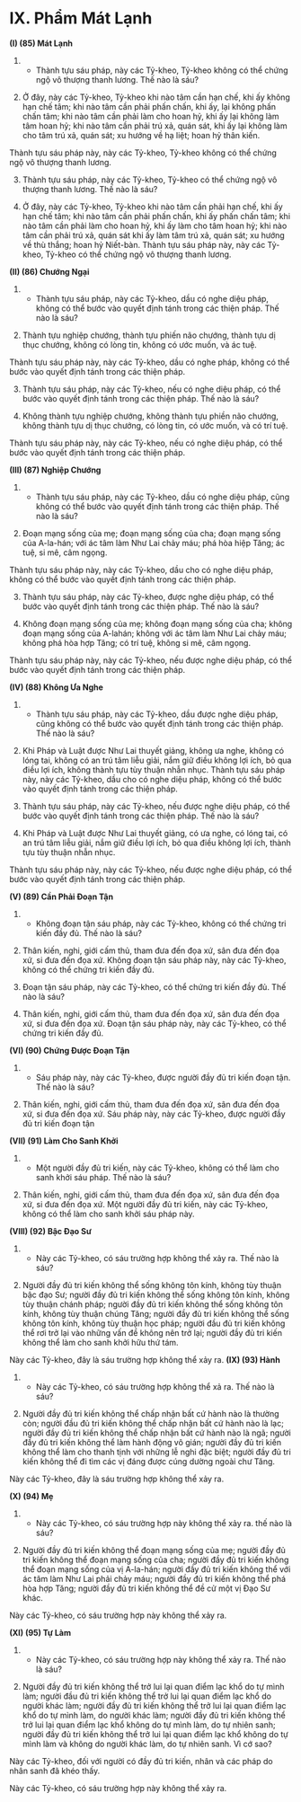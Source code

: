 # IX. Phẩm Mát Lạnh

**(I) (85) Mát Lạnh**

<!--pg-->
1. - Thành tựu sáu pháp, này các Tỷ-kheo, Tỷ-kheo không có thể chứng ngộ vô thượng thanh lương.
Thế nào là sáu?

<!--pg-->
2. Ở đây, này các Tỷ-kheo, Tỷ-kheo khi nào tâm cần hạn chế, khi ấy không hạn chế tâm; khi nào tâm
cần phải phấn chấn, khi ấy, lại không phấn chấn tâm; khi nào tâm cần phải làm cho hoan hỷ, khi ấy lại
không làm tâm hoan hỷ; khi nào tâm cần phải trú xả, quán sát, khi ấy lại không làm cho tâm trú xả, quán
sát; xu hướng về hạ liệt; hoan hỷ thân kiến.

Thành tựu sáu pháp này, này các Tỷ-kheo, Tỷ-kheo không có thể chứng ngộ vô thượng thanh lương.

<!--pg-->
3. Thành tựu sáu pháp, này các Tỷ-kheo, Tỷ-kheo có thể chứng ngộ vô thượng thanh lương. Thế nào là
sáu?

<!--pg-->
4. Ở đây, này các Tỷ-kheo, Tỷ-kheo khi nào tâm cần phải hạn chế, khi ấy hạn chế tâm; khi nào tâm cần
phải phấn chấn, khi ấy phấn chấn tâm; khi nào tâm cần phải làm cho hoan hỷ, khi ấy làm cho tâm hoan
hỷ; khi nào tâm cần phải trú xả, quán sát khi ấy làm tâm trú xả, quán sát; xu hướng về thù thắng; hoan
hỷ Niết-bàn.
Thành tựu sáu pháp này, này các Tỷ-kheo, Tỷ-kheo có thể chứng ngộ vô thượng thanh lương.

**(II) (86) Chướng Ngại**

<!--pg-->
1. - Thành tựu sáu pháp, này các Tỷ-kheo, dầu có nghe diệu pháp, không có thể bước vào quyết định
tánh trong các thiện pháp. Thế nào là sáu?

<!--pg-->
2. Thành tựu nghiệp chướng, thành tựu phiến não chướng, thành tựu dị thục chướng, không có lòng tin,
không có ước muốn, và ác tuệ.

Thành tựu sáu pháp này, này các Tỷ-kheo, dầu có nghe pháp, không có thể bước vào quyết định tánh
trong các thiện pháp.

<!--pg-->
3. Thành tựu sáu pháp, này các Tỷ-kheo, nếu có nghe diệu pháp, có thể bước vào quyết định tánh trong
các thiện pháp. Thế nào là sáu?

<!--pg-->
4. Không thành tựu nghiệp chướng, không thành tựu phiền não chướng, không thành tựu dị thục
chướng, có lòng tin, có ước muốn, và có trí tuệ.

Thành tựu sáu pháp này, này các Tỷ-kheo, nếu có nghe diệu pháp, có thể bước vào quyết định tánh trong
các thiện pháp.

**(III) (87) Nghiệp Chướng**

<!--pg-->
1. - Thành tựu sáu pháp, này các Tỷ-kheo, dầu có nghe diệu pháp, cũng không có thể bước vào quyết
định tánh trong các thiện pháp. Thế nào là sáu?

<!--pg-->
2. Ðoạn mạng sống của mẹ; đoạn mạng sống của cha; đoạn mạng sống của A-la-hán; với ác tâm làm
Như Lai chảy máu; phá hòa hiệp Tăng; ác tuệ, si mê, câm ngọng.

Thành tựu sáu pháp này, này các Tỷ-kheo, dầu cho có nghe diệu pháp, không có thể bước vào quyết
định tánh trong các thiện pháp.

<!--pg-->
3. Thành tựu sáu pháp, này các Tỷ-kheo, được nghe diệu pháp, có thể bước vào quyết định tánh trong
các thiện pháp. Thế nào là sáu?

<!--pg-->
4. Không đoạn mạng sống của mẹ; không đoạn mạng sống của cha; không đoạn mạng sống của A-lahán; không với ác tâm làm Như Lai chảy máu; không phá hòa hợp Tăng; có trí tuệ, không si mê, câm
ngọng.

Thành tựu sáu pháp này, này các Tỷ-kheo, nếu được nghe diệu pháp, có thể bước vào quyết định tánh
trong các thiện pháp.

**(IV) (88) Không Ưa Nghe**

<!--pg-->
1. - Thành tựu sáu pháp, này các Tỷ-kheo, dầu được nghe diệu pháp, cũng không có thể bước vào quyết
định tánh trong các thiện pháp. Thế nào là sáu?

<!--pg-->
2. Khi Pháp và Luật được Như Lai thuyết giảng, không ưa nghe, không có lóng tai, không có an trú tâm
liễu giải, nắm giữ điều không lợi ích, bỏ qua điều lợi ích, không thành tựu tùy thuận nhẫn nhục.
Thành tựu sáu pháp này, này các Tỷ-kheo, dầu cho có nghe diệu pháp, không có thể bước vào quyết
định tánh trong các thiện pháp.

<!--pg-->
3. Thành tựu sáu pháp, này các Tỷ-kheo, nếu được nghe diệu pháp, có thể bước vào quyết định tánh
trong các thiện pháp. Thế nào là sáu?

<!--pg-->
4. Khi Pháp và Luật được Như Lai thuyết giảng, có ưa nghe, có lóng tai, có an trú tâm liễu giải, nắm giữ
điều lợi ích, bỏ qua điều không lợi ích, thành tựu tùy thuận nhẫn nhục.

Thành tựu sáu pháp này, này các Tỷ-kheo, nếu được nghe diệu pháp, có thể bước vào quyết định tánh
trong các thiện pháp.

**(V) (89) Cần Phải Ðoạn Tận**

<!--pg-->
1. - Không đoạn tận sáu pháp, này các Tỷ-kheo, không có thể chứng tri kiến đầy đủ. Thế nào là sáu?

<!--pg-->
2. Thân kiến, nghi, giới cấm thủ, tham đưa đến đọa xứ, sân đưa đến đọa xứ, si đưa đến đọa xứ. Không
đoạn tận sáu pháp này, này các Tỷ-kheo, không có thể chứng tri kiến đầy đủ.

<!--pg-->
3. Ðoạn tận sáu pháp, này các Tỷ-kheo, có thể chứng tri kiến đầy đủ. Thế nào là sáu?

<!--pg-->
4. Thân kiến, nghi, giới cấm thủ, tham đưa đến đọa xứ, sân đưa đến đọa xứ, si đưa đến đọa xứ. Ðoạn tận
sáu pháp này, này các Tỷ-kheo, có thể chứng tri kiến đầy đủ.

**(VI) (90) Chứng Ðược Ðoạn Tận**

<!--pg-->
1. - Sáu pháp này, này các Tỷ-kheo, được người đầy đủ tri kiến đoạn tận. Thế nào là sáu?

<!--pg-->
2. Thân kiến, nghi, giới cấm thủ, tham đưa đến đọa xứ, sân đưa đến đọa xứ, si đưa đến đọa xứ. Sáu pháp
này, này các Tỷ-kheo, được người đầy đủ tri kiến đoạn tận

**(VII) (91) Làm Cho Sanh Khởi**

<!--pg-->
1. - Một người đầy đủ tri kiến, này các Tỷ-kheo, không có thể làm cho sanh khởi sáu pháp. Thế nào là
sáu?

<!--pg-->
2. Thân kiến, nghi, giới cấm thủ, tham đưa đến đọa xứ, sân đưa đến đọa xứ, si đưa đến đọa xứ. Một
người đầy đủ tri kiến, này các Tỷ-kheo, không có thể làm cho sanh khởi sáu pháp này.

**(VIII) (92) Bậc Ðạo Sư**

<!--pg-->
1. - Này các Tỷ-kheo, có sáu trường hợp không thể xảy ra. Thế nào là sáu?

<!--pg-->
2. Người đầy đủ tri kiến không thể sống không tôn kính, không tùy thuận bậc đạo Sư; người đầy đủ tri
kiến không thể sống không tôn kính, không tùy thuận chánh pháp; người đầy đủ tri kiến không thể sống
không tôn kính, không tùy thuận chúng Tăng; người đầy đủ tri kiến không thể sống không tôn kính,
không tùy thuận học pháp; người đầu đủ tri kiến không thể rơi trở lại vào những vấn đề không nên trở
lại; người đầy đủ tri kiến không thể làm cho sanh khởi hữu thứ tám.

Này các Tỷ-kheo, đây là sáu trường hợp không thể xảy ra.
**(IX) (93) Hành**

<!--pg-->
1. - Này các Tỷ-kheo, có sáu trường hợp không thể xả ra. Thế nào là sáu?

<!--pg-->
2. Người đầy đủ tri kiến không thể chấp nhận bất cứ hành nào là thường còn; người đầu đủ tri kiến
không thể chấp nhận bất cứ hành nào là lạc; người đầy đủ tri kiến không thể chấp nhận bất cứ hành nào
là ngã; người đầy đủ tri kiến không thể làm hành động vô gián; người đầy đủ tri kiến không thể làm cho
thanh tịnh với những lễ nghi đặc biệt; người đầy đủ tri kiến không thể đi tìm các vị đáng được cúng
dường ngoài chư Tăng.

Này các Tỷ-kheo, đây là sáu trường hợp không thể xảy ra.

**(X) (94) Mẹ**

<!--pg-->
1. - Này các Tỷ-kheo, có sáu trường hợp này không thể xảy ra. thế nào là sáu?

<!--pg-->
2. Người đầy đủ tri kiến không thể đoạn mạng sống của mẹ; người đầy đủ tri kiến không thể đoạn mạng
sống của cha; người đầy đủ tri kiến không thể đoạn mạng sống của vị A-la-hán; người đầy đủ tri kiến
không thể với ác tâm làm Như Lai phải chảy máu; người đầy đủ tri kiến không thể phá hòa hợp Tăng;
người đầy đủ tri kiến không thể đề cử một vị Ðạo Sư khác.

Này các Tỷ-kheo, có sáu trường hợp này không thể xảy ra.

**(XI) (95) Tự Làm**

<!--pg-->
1. - Này các Tỷ-kheo, có sáu trường hợp này không thể xảy ra. Thế nào là sáu?

<!--pg-->
2. Người đầy đủ tri kiến không thể trở lui lại quan điểm lạc khổ do tự mình làm; người đầu đủ tri kiến
không thể trở lui lại quan điểm lạc khổ do người khác làm; người đầy đủ tri kiến không thể trở lui lại
quan điểm lạc khổ do tự mình làm, do người khác làm; người đầy đủ tri kiến không thể trở lui lại quan
điểm lạc khổ không do tự mình làm, do tự nhiên sanh; người đầy đủ tri kiến không thể trở lui lại quan
điểm lạc khổ không do tự mình làm và không do người khác làm, do tự nhiên sanh. Vì cớ sao?

Này các Tỷ-kheo, đối với người có đầy đủ tri kiến, nhân và các pháp do nhân sanh đã khéo thấy.

Này các Tỷ-kheo, có sáu trường hợp này không thể xảy ra.

